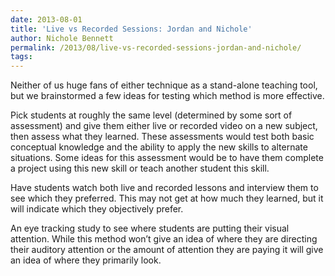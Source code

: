```yaml
---
date: 2013-08-01
title: 'Live vs Recorded Sessions: Jordan and Nichole'
author: Nichole Bennett
permalink: /2013/08/live-vs-recorded-sessions-jordan-and-nichole/
tags:
---
```

<p dir="ltr">
  Neither of us huge fans of either technique as a stand-alone teaching tool, but we brainstormed a few ideas for testing which method is more effective.
</p>

<p dir="ltr">
  Pick students at roughly the same level (determined by some sort of assessment) and give them either live or recorded video on a new subject, then assess what they learned. These assessments would test both basic conceptual knowledge and the ability to apply the new skills to alternate situations. Some ideas for this assessment would be to have them complete a project using this new skill or teach another student this skill.
</p>

<p dir="ltr">
  Have students watch both live and recorded lessons and interview them to see which they preferred. This may not get at how much they learned, but it will indicate which they objectively prefer.
</p>

<p dir="ltr">
  An eye tracking study to see where students are putting their visual attention. While this method won&#8217;t give an idea of where they are directing their auditory attention or the amount of attention they are paying it will give an idea of where they primarily look.
</p>

<p dir="ltr">

